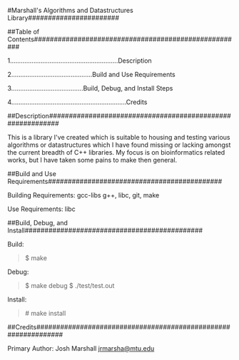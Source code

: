 #Marshall's Algorithms and Datastructures Library#######################

##Table of Contents#####################################################

1............................................................Description

2.............................................Build and Use Requirements

3........................................Build, Debug, and Install Steps

4................................................................Credits

##Description###########################################################

This is a library I've created which is suitable to housing and testing
various algorithms or datastructures which I have found missing or
lacking amongst the current breadth of C++ libraries.  My focus is on
bioinformatics related works, but I have taken some pains to make then
general.

##Build and Use Requirements############################################

Building Requirements: gcc-libs g++, libc, git, make

Use Requirements: libc

##Build, Debug, and Install#############################################

Build:
>$ make

Debug:
>$ make debug
>$ ./test/test.out

Install:
> \# make install


##Credits###############################################################

Primary Author: Josh Marshall <jrmarsha@mtu.edu>
